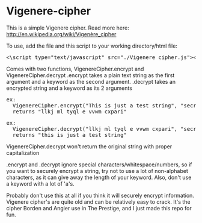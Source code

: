Vigenere-cipher
===============

This is a simple Vigenere cipher. Read more here: http://en.wikipedia.org/wiki/Vigenère_cipher

To use, add the file and this script to your working directory/html file:
<pre><\script type="text/javascript" src="./Vigenere cipher.js"><\/script></pre>

Comes with two functions, VigenereCipher.encrypt and VigenereCipher.decrypt
.encrypt takes a plain text string as the first argument and a keyword as the second argument.
.decrypt takes an encrypted string and a keyword as its 2 arguments

<pre>ex:
  VigenereCipher.encrypt("This is just a test string", "secretkey");
  returns "llkj ml tyql e vvwm cxpari"
</pre> 

<pre>ex:
  VigenereCipher.decrypt("llkj ml tyql e vvwm cxpari", "secretkey");
  returns "this is just a test string"
</pre> 

VigenereCipher.decrypt won't return the original string with proper capitalization  

.encrypt and .decrypt ignore special characters/whitespace/numbers, so if you want to securely
encrypt a string, try not to use a lot of non-alphabet characters, as it can give away the length
of your keyword. Also, don't use a keyword with a lot of 'a's.  

Probably don't use this at all if you think it will securely encrypt information. Vigenere cipher's
are quite old and can be relatively easy to crack. It's the cipher Borden and Angier use in The
Prestige, and I just made this repo for fun.
